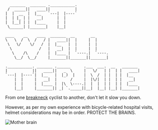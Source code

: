       _______  _______ .___________.
     /  _____||   ____||           |
    |  |  __  |  |__   `---|  |----`
    |  | |_ | |   __|      |  |
    |  |__| | |  |____     |  |
     \______| |_______|    |__|

    ____    __    ____  _______  __       __
    \   \  /  \  /   / |   ____||  |     |  |
     \   \/    \/   /  |  |__   |  |     |  |
      \            /   |   __|  |  |     |  |
       \    /\    /    |  |____ |  `----.|  `----.
        \__/  \__/     |_______||_______||_______|

    .___________. _______ .______      .___  ___.  __   _______
    |           ||   ____||   _  \     |   \/   | |  | |   ____|
    `---|  |----`|  |__   |  |_)  |    |  \  /  | |  | |  |__
        |  |     |   __|  |      /     |  |\/|  | |  | |   __|
        |  |     |  |____ |  |\  \----.|  |  |  | |  | |  |____
        |__|     |_______|| _| `._____||__|  |__| |__| |_______|

From one [breakneck](http://www.outlandishjosh.com/blogs/i_have_pain)
cyclist to another, don't let it slow you down.

However, as per my own experience with bicycle-related hospital visits,
helmet considerations may be in order. PROTECT THE BRAINS.

![Mother brain](http://images1.wikia.nocookie.net/__cb20111113133515/villains/images/d/d7/Mother_Brain_\(Metroid_NES\).gif)
